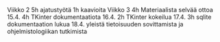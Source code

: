 Viikko 2 5h ajatustyötä 1h kaavioita
Viikko 3 4h Materiaalista selvää ottoa
15.4. 4h TKinter dokumentaatiota
16.4. 2h TKinter kokeilua
17.4. 3h sqlite dokumentaation lukua
18.4. yleistä tietoisuuden sovittamista ja ohjelmistologiikan tutkimista
